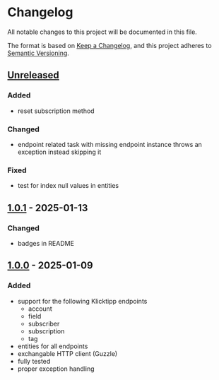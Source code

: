 # Changelog
All notable changes to this project will be documented in this file.

The format is based on [Keep a Changelog](https://keepachangelog.com/en/1.0.0/),
and this project adheres to [Semantic Versioning](https://semver.org/spec/v2.0.0.html).

## [Unreleased](https://git.d3data.de/D3Public/klicktipp-php-client/compare/1.0.1...rel_1.x)
### Added
- reset subscription method

### Changed
- endpoint related task with missing endpoint instance throws an exception instead skipping it

### Fixed
- test for index null values in entities

## [1.0.1](https://git.d3data.de/D3Public/klicktipp-php-client/compare/1.0.0...1.0.1) - 2025-01-13
### Changed
- badges in README

## [1.0.0](https://git.d3data.de/D3Public/klicktipp-php-client/releases/tag/1.0.0) - 2025-01-09
### Added
- support for the following Klicktipp endpoints
  - account
  - field
  - subscriber
  - subscription
  - tag
- entities for all endpoints
- exchangable HTTP client (Guzzle)
- fully tested
- proper exception handling